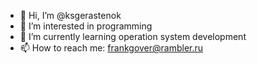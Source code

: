 - 👋 Hi, I’m @ksgerastenok
- 👀 I’m interested in programming
- 🌱 I’m currently learning operation system development
- 📫 How to reach me: frankgover@rambler.ru

<!---
ksgerastenok/ksgerastenok is a ✨ special ✨ repository because its `README.md` (this file) appears on your GitHub profile.
You can click the Preview link to take a look at your changes.
--->
